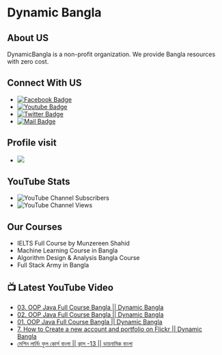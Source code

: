 # Dynamic Bangla 
## About US
DynamicBangla is a non-profit organization. We provide Bangla resources with zero cost. 
## Connect With US
- [![Facebook Badge](https://img.shields.io/badge/Facebook-1877F2?style=for-the-badge&logo=facebook&logoColor=white)](https://www.facebook.com/DynamicLearnerBangla)
- [![Youtube Badge](https://img.shields.io/badge/YouTube-FF0000?style=for-the-badge&logo=youtube&logoColor=white)](https://www.youtube.com/channel/UCoPrqgPJKtJMP0PZCDFjDqA)
- [![Twitter Badge](https://img.shields.io/badge/Twitter-1DA1F2?style=for-the-badge&logo=twitter&logoColor=white)](https://twitter.com/DynamicBangla) 
- [![Mail Badge](https://img.shields.io/badge/Gmail-D14836?style=for-the-badge&logo=gmail&logoColor=white)](mailto:DynamicBangla@yahoo.com)


## Profile visit
- ![](https://komarev.com/ghpvc/?username=DynamicBangla&label=PROFILE+VIEWS)
## YouTube Stats
- ![YouTube Channel Subscribers](https://img.shields.io/youtube/channel/subscribers/UCoPrqgPJKtJMP0PZCDFjDqA?style=social)
- ![YouTube Channel Views](https://img.shields.io/youtube/channel/views/UCoPrqgPJKtJMP0PZCDFjDqA?style=social)
## Our Courses
- IELTS Full Course by Munzereen Shahid
- Machine Learning Course in Bangla
- Algorithm Design & Analysis Bangla Course
- Full Stack Army in Bangla



## 📺 Latest YouTube Video
<!-- BLOG-POST-LIST:START -->
- [03. OOP Java Full Course Bangla || Dynamic Bangla](https://www.youtube.com/watch?v=FR9EkbN7b4A)
- [02. OOP Java Full Course Bangla || Dynamic Bangla](https://www.youtube.com/watch?v=yf6F21bGdo4)
- [01. OOP Java Full Course Bangla || Dynamic Bangla](https://www.youtube.com/watch?v=SgCeRvXrXyw)
- [7. How to Create a new account and portfolio on Flickr || Dynamic Bangla](https://www.youtube.com/watch?v=bTDuvMLXCMQ)
- [মেশিন লার্নিং ফুল কোর্স বাংলা || ক্লাস -13 || ডায়নামিক বাংলা](https://www.youtube.com/watch?v=uBkYJnFLUA4)
<!-- BLOG-POST-LIST:END -->
